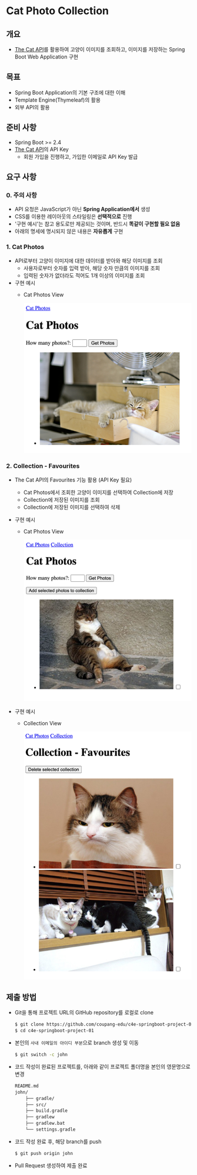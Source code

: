 # Cat Photo Collection

## 개요

- [The Cat API](https://thecatapi.com/)를 활용하여 고양이 이미지를 조회하고, 이미지를 저장하는 Spring Boot Web Application 구현

## 목표

- Spring Boot Application의 기본 구조에 대한 이해
- Template Engine(Thymeleaf)의 활용
- 외부 API의 활용

## 준비 사항

- Spring Boot >= 2.4
- [The Cat API](https://thecatapi.com)의 API Key
    - 회원 가입을 진행하고, 가입한 이메일로 API Key 발급


## 요구 사항

### 0. 주의 사항

- API 요청은 JavaScript가 아닌 **Spring Application에서** 생성
- CSS를 이용한 레이아웃의 스타일링은 **선택적으로** 진행
- '구현 예시'는 참고 용도로만 제공되는 것이며, 반드시 **똑같이 구현할 필요 없음**
- 아래의 명세에 명시되지 않은 내용은 **자유롭게** 구현

### 1. Cat Photos

- API로부터 고양이 이미지에 대한 데이터를 받아와 해당 이미지를 조회
    - 사용자로부터 숫자를 입력 받아, 해당 숫자 만큼의 이미지를 조회
    - 입력된 숫자가 없더라도 적어도 1개 이상의 이미지를 조회
- 구현 예시
    - Cat Photos View

        ![Cat Photos View 1](README/cat-photos-view-1.png)

### 2. Collection - Favourites

- The Cat API의 Favourites 기능 활용 (API Key 필요)
    - Cat Photos에서 조회한 고양이 이미지를 선택하여 Collection에 저장
    - Collection에 저장된 이미지를 조회
    - Collection에 저장된 이미지를 선택하여 삭제
- 구현 예시
    - Cat Photos View

        ![Cat Photos View 2](README/cat-photos-view-2.png)

- 구현 예시
    - Collection View

        ![Collection View](README/collection-view.png)


## 제출 방법

- Git을 통해 프로젝트 URL의 GitHub repository를 로컬로 clone

    ```bash
    $ git clone https://github.com/coupang-edu/c4e-springboot-project-01
    $ cd c4e-springboot-project-01
    ```

- 본인의 `사내 이메일의 아이디 부분`으로 branch 생성 및 이동

    ```bash
    $ git switch -c john
    ```

- 코드 작성이 완료된 프로젝트를, 아래와 같이 프로젝트 폴더명을 본인의 영문명으로 변경

    ```bash
    README.md
    john/
        ├── gradle/
        ├── src/
        ├── build.gradle
        ├── gradlew
        ├── gradlew.bat
        └── settings.gradle
    ```

- 코드 작성 완료 후, 해당 branch를 push

    ```bash
    $ git push origin john
    ```

- Pull Request 생성하여 제출 완료
